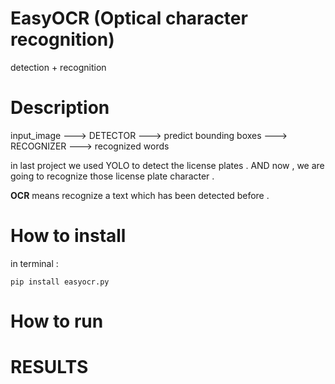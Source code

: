 # EasyOCR (Optical character recognition)

detection + recognition 

# Description 
input_image ---> DETECTOR ---> predict bounding boxes ---> RECOGNIZER ---> recognized words 


in last project we used YOLO to detect the license plates .
AND now , we are going to recognize those license plate character .

**OCR** means recognize a text which has been detected before . 



# How to install 
in terminal : <br/>

```
pip install easyocr.py
```

# How to run 



# RESULTS
